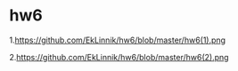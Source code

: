 # hw6
1.https://github.com/EkLinnik/hw6/blob/master/hw6(1).png

2.https://github.com/EkLinnik/hw6/blob/master/hw6(2).png
